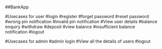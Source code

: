 ##BankApp

#Usecases for user
#login
#register
#forget password
#reset password
#wrong pin notification
#invalid pin notification
#View user details 
#balance enquiry
#withdraw
#deposit
#view balance
#insufficient balance notification
#logout

#Usecases for admin
#admin login
#View all the details of users
#logout
